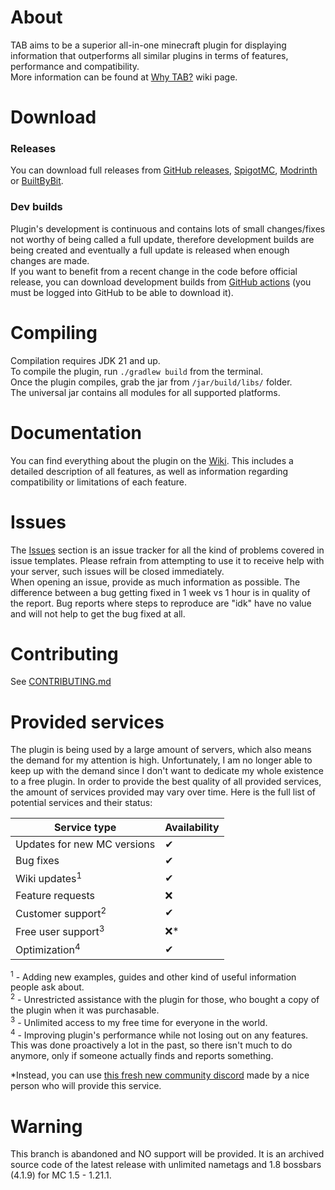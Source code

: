 # About

TAB aims to be a superior all-in-one minecraft plugin for displaying information that outperforms all
similar plugins in terms of features, performance and compatibility.  
More information can be found at [Why TAB?](https://github.com/NEZNAMY/TAB/wiki/Why-TAB%3F) wiki page.

# Download

### Releases

You can download full releases from [GitHub releases](https://github.com/NEZNAMY/TAB/releases),
[SpigotMC](https://www.spigotmc.org/resources/57806/), [Modrinth](https://modrinth.com/plugin/tab-was-taken) or [BuiltByBit](https://builtbybit.com/resources/20631).

### Dev builds

Plugin's development is continuous and contains lots of small changes/fixes not worthy of being called a full
update, therefore development builds are being created and eventually a full update is released when enough changes are made.  
If you want to benefit from a recent change in the code before official release, you can download development builds
from [GitHub actions](https://github.com/NEZNAMY/TAB/actions) (you must be logged into GitHub to be able to download it).

# Compiling

Compilation requires JDK 21 and up.  
To compile the plugin, run `./gradlew build` from the terminal.  
Once the plugin compiles, grab the jar from `/jar/build/libs/` folder.  
The universal jar contains all modules for all supported platforms.

# Documentation

You can find everything about the plugin on the [Wiki](https://github.com/NEZNAMY/TAB/wiki). This includes a detailed description
of all features, as well as information regarding compatibility or limitations of each feature.

# Issues

The [Issues](https://github.com/NEZNAMY/TAB/issues) section is an issue tracker for all the kind of problems covered in issue templates.
Please refrain from attempting to use it to receive help with your server, such issues will be closed immediately.  
When opening an issue, provide as much information as possible. The difference between a bug getting fixed in 1 week vs 1 hour
is in quality of the report. Bug reports where steps to reproduce are "idk" have no value and will not help to get the bug fixed at all.

# Contributing

See [CONTRIBUTING.md](https://github.com/NEZNAMY/TAB/blob/master/CONTRIBUTING.md)

# Provided services

The plugin is being used by a large amount of servers, which also means the demand for my attention is high. Unfortunately,
I am no longer able to keep up with the demand since I don't want to dedicate my whole existence to a free plugin.
In order to provide the best quality of all provided services, the amount of services provided may vary over time.
Here is the full list of potential services and their status:

| Service type                  | Availability |
| ----------------------------- | ------------ |
| Updates for new MC versions   | ✔            |
| Bug fixes                     | ✔            |
| Wiki updates<sup>1</sup>      | ✔            |
| Feature requests              | ❌           |
| Customer support<sup>2</sup>  | ✔            |
| Free user support<sup>3</sup> | ❌\*         |
| Optimization<sup>4</sup>      | ✔            |

<sup>1</sup> - Adding new examples, guides and other kind of useful information people ask about.  
<sup>2</sup> - Unrestricted assistance with the plugin for those, who bought a copy of the plugin when it was purchasable.  
<sup>3</sup> - Unlimited access to my free time for everyone in the world.  
<sup>4</sup> - Improving plugin's performance while not losing out on any features. This was done
proactively a lot in the past, so there isn't much to do anymore, only if someone actually finds and reports something.

\*Instead, you can use [this fresh new community discord](https://discord.gg/YPqXt63YQj) made by a nice person who will provide this service.

# Warning

This branch is abandoned and NO support will be provided. It is an archived source code of the latest release with unlimited nametags and 1.8 bossbars (4.1.9) for MC 1.5 - 1.21.1.
